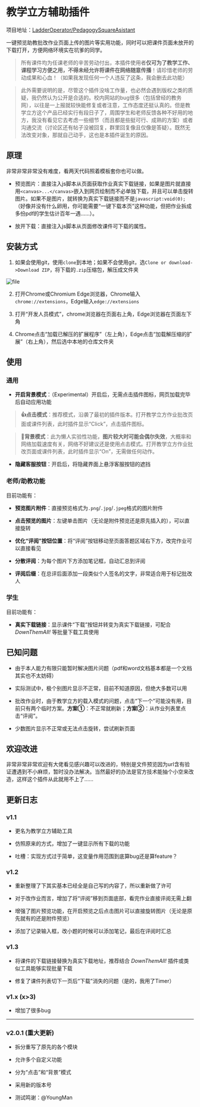 # 教学立方辅助插件

项目地址：[LadderOperator/PedagogySquareAsistant](https://github.com/LadderOperator/PedagogySquareAsistant)

 一键预览助教批改作业页面上传的图片等实用功能，同时可以把课件页面未放开的下载打开，方便网络环境实在坑爹的同学。

> 所有课件均为任课老师的辛苦劳动付出，本插件使用者**仅可为了教学工作、课程学习方便之用，不得未经允许将课件在网络随意传播**！请珍惜老师的劳动成果和心血！（如果我发现任何一个人违反了这条，我会删去此功能）

> 此外需要说明的是，尽管这个插件没啥工作量，也必然会遇到版权之类的质疑，我仍然认为公开是合适的。校内网站的bug很多（包括曾经的教务网），以往是一上报就较快能修复或者注意，工作态度还挺认真的。但是教学立方这个产品已经实行有段日子了，周围学生和老师反馈各种不好用的地方，我没有看见它去考虑一些细节（而且都是些挺可行、成熟的方案）或者沟通交流（讨论区还有帖子没被回复，群里回复像且仅像是答疑）。既然无法改变对象，那就自己动手，这也是本插件诞生的原因。

## 原理

非常非常非常没有难度，看两天代码照着模板套你也可以做。

+ 预览图片：直接注入js脚本从页面获取作业真实下载链接，如果是图片就直接用`<canvas>...</canvas>`嵌入到网页绘制而不必单独下载，并且可以单击旋转图片。如果不是图片，就转换为真实下载链接而不是`javascript:void(0);`（好像并没有什么卵用，你可能需要“一键下载本页”这种功能，但把作业拆成多份pdf的学生估计百年一遇……）。

+ 放开下载：直接注入js脚本从页面修改课件可下载的属性。

## 安装方式

1. 如果会使用git，使用`clone`到本地；如果不会使用git，选`Clone or download->Download ZIP`，将下载的`.zip`压缩包，解压成文件夹

![file](https://ladderoperator.top/wp-content/uploads/2020/04/image-1586601362953.png)

2. 打开Chrome或Chromium Edge浏览器，Chrome输入`chrome://extensions`，Edge输入`edge://extensions`

3. 打开“开发人员模式”，chrome浏览器在页面右上角，Edge浏览器在页面左下角

4. Chrome点击“加载已解压的扩展程序”（左上角），Edge点击“加载解压缩的扩展”（右上角），然后选中本地的仓库文件夹

## 使用

### 通用

+ **开启背景模式**：（Experimental）开启后，无需点击插件图标，网页加载完毕后自动应用功能

> **👍点击模式**：推荐模式，沿袭了最初的插件版本。打开教学立方作业批改页面或课件列表，此时插件显示“Click”，点击插件图标。

> **🧪背景模式**：此为懒人实验性功能，**图片较大时可能会偶尔失效**，大概率和网络加载速度有关，网络不好建议还是使用点击模式。打开教学立方作业批改页面或课件列表，此时插件显示“On”，无需做任何动作。

+ **隐藏客服按钮**：开启后，将隐藏界面上悬浮客服按钮的遮挡

### 老师/助教功能

目前功能有：

+ **预览图片附件**：直接预览格式为`.png`/`.jpg`/`.jpeg`格式的图片附件

+ **点击预览的图片**：左键单击图片（无论是附件预览还是原先插入的），可以直接旋转

+ **优化“评阅”按钮位置**：将“评阅”按钮移动至页面答题区域右下方，改完作业可以直接看见

+ **分散评阅**：为每个图片下方添加笔记框，自动汇总到评阅

+ **评阅后缀**：在总评后面添加一段类似个人签名的文字，非常适合用于标记批改人

### 学生

目前功能有：

+ **真实下载链接**：显示课件“下载”按钮并转变为真实下载链接，可配合 *DownThemAll!* 等批量下载工具使用

## 已知问题

+ 由于本人能力有限只能暂时解决图片问题（pdf和word文档基本都是一个文档其实也不太妨碍）

+ 实际测试中，极个别图片显示不正常，目前不知道原因，但绝大多数可以用

+ 批改作业时，由于教学立方的载入模式的问题，点击“下一个”可能没有用，目前只有两个临时方案。**方案①**：不正常就刷新；**方案②**：从作业列表里点击“评阅”。

+ 少数图片显示不正常或无法点击旋转，尝试刷新页面

## 欢迎改进

非常非常非常欢迎有大佬看见感兴趣可以改进的，特别是文件预览因为url含有验证遭遇到不小麻烦，暂时没办法解决。当然最好的办法是官方技术能抽个小空来改造，这样这个插件从此就用不上了……

## 更新日志

### v1.1

+ 更名为教学立方辅助工具

+ 仿照原来的方式，增加了一键显示所有下载的功能

+ 吐槽：实现方式过于简单，这变量作用范围到底算bug还是算feature？

### v1.2

+ 重新整理了下其实基本已经全是自己写的内容了，所以重新做了许可

+ 对于改作业而言，增加了将“评阅”移到页面底部，看完作业直接评阅无需上翻

+ 增强了图片预览功能，在开启预览之后点击图片可以直接旋转图片（无论是原先就有的还是附件预览）

+ 添加了记录输入框，改小题的时候可以添加笔记，最后在评阅时汇总

### v1.3

+ 将课件的下载链接替换为真实下载地址，推荐结合 *DownThemAll!* 插件或类似工具能够实现批量下载

+ 修复了课件列表切下一页后“下载”消失的问题（是的，我用了Timer）

### v1.x (x>3)

+ 增加了很多bug

---

### v2.0.1 (重大更新)

+ 拆分重写了原先的各个模块

+ 允许多个自定义功能

+ 分为“点击”和“背景”模式

+ 采用新的版本号

+ 测试鸣谢：@YoungMan

